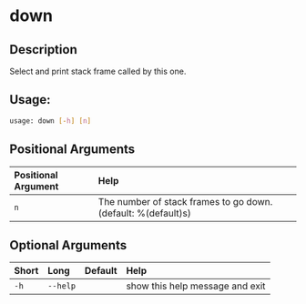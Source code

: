 



# down

## Description


Select and print stack frame called by this one.
## Usage:


```bash
usage: down [-h] [n]

```
## Positional Arguments

|Positional Argument|Help|
| :--- | :--- |
|`n`|The number of stack frames to go down. (default: %(default)s)|

## Optional Arguments

|Short|Long|Default|Help|
| :--- | :--- | :--- | :--- |
|`-h`|`--help`||show this help message and exit|
